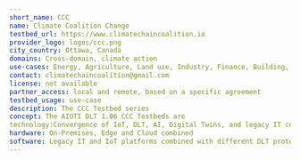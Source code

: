 ```yaml
---
short_name: CCC
name: Climate Coalition Change
testbed_url: https://www.climatechaincoalition.io
provider_logo: logos/ccc.png
city_country: Ottawa, Canada
domains: Cross-domain, climate action
use-cases: Energy, Agriculture, Land use, Industry, Finance, Building, Transportation
contact: climatechaincoalition@gmail.com
license: not available
partner_access: local and remote, based on a specific agreement
testbed_usage: use-case
description: The CCC Testbed series 
concept: The AIOTI DLT 1.06 CCC Testbeds are 
technology:Convergence of IoT, DLT, AI, Digital Twins, and legacy IT components
hardware: On-Premises, Edge and Cloud combined
software: Legacy IT and IoT platforms combined with different DLT protocols
---
```

